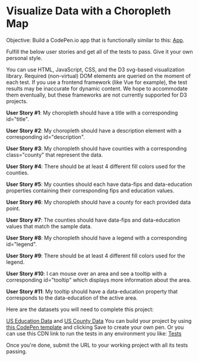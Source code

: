 # Visualize Data with a Choropleth Map
Objective: Build a CodePen.io app that is functionally similar to this: [App](https://codepen.io/freeCodeCamp/full/EZKqza).

Fulfill the below user stories and get all of the tests to pass. Give it your own personal style.

You can use HTML, JavaScript, CSS, and the D3 svg-based visualization library. Required (non-virtual) DOM elements are queried on the moment of each test. If you use a frontend framework (like Vue for example), the test results may be inaccurate for dynamic content. We hope to accommodate them eventually, but these frameworks are not currently supported for D3 projects.

**User Story #1**: My choropleth should have a title with a corresponding id="title".

**User Story #2**: My choropleth should have a description element with a corresponding id="description".

**User Story #3**: My choropleth should have counties with a corresponding class="county" that represent the data.

**User Story #4**: There should be at least 4 different fill colors used for the counties.

**User Story #5**: My counties should each have data-fips and data-education properties containing their corresponding fips and education values.

**User Story #6**: My choropleth should have a county for each provided data point.

**User Story #7**: The counties should have data-fips and data-education values that match the sample data.

**User Story #8**: My choropleth should have a legend with a corresponding id="legend".

**User Story #9**: There should be at least 4 different fill colors used for the legend.

**User Story #10**: I can mouse over an area and see a tooltip with a corresponding id="tooltip" which displays more information about the area.

**User Story #11**: My tooltip should have a data-education property that corresponds to the data-education of the active area.

Here are the datasets you will need to complete this project:

[US Education Data](https://cdn.freecodecamp.org/testable-projects-fcc/data/choropleth_map/for_user_education.json) and
[US County Data](https://cdn.freecodecamp.org/testable-projects-fcc/data/choropleth_map/counties.json)
You can build your project by using [this CodePen template](https://codepen.io/pen?template=MJjpwO) and clicking Save to create your own pen. Or you can use this CDN link to run the tests in any environment you like: [Tests](https://cdn.freecodecamp.org/testable-projects-fcc/v1/bundle.js)

Once you're done, submit the URL to your working project with all its tests passing.


